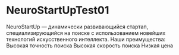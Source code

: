 # NeuroStartUpTest01
NeuroStartUp — динамически развивающийся стартап, специализирующийся на поиске с использованием новейших технологий искусственного интеллекта. 
Наши преимущества:  
Высокая точность поиска 
Высокая скорость поиска 
Низкая цена
